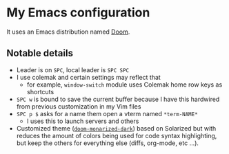 # My Emacs configuration

It uses an Emacs distribution named [Doom](https://github.com/hlissner/doom).

## Notable details

- Leader is on `SPC`, local leader is `SPC SPC`
- I use colemak and certain settings may reflect that
  - for example, `window-switch` module uses Colemak home row keys as shortcuts
- `SPC w` is bound to save the current buffer because I have this hardwired from previous customization in my Vim files
- `SPC p $` asks for a name them open a vterm named `*term-NAME*`
  - I uses this to launch servers and others
- Customized theme ([`doom-monarized-dark`](https://github.com/jhchabran/doom-monarized-theme)) based on Solarized but with reduces the amount of colors being used for code syntax highlighting, but keep the others for everything else (diffs, org-mode, etc ...).
